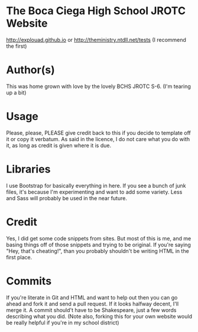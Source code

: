 # The Boca Ciega High School JROTC Website

http://explouad.github.io or http://theministry.ntdll.net/tests (I recommend the first)
# Author(s)

This was home grown with love by the lovely BCHS JROTC S-6. (I'm tearing up a bit)

# Usage

Please, please, PLEASE give credit back to this if you decide to template off it or copy it verbatum. As said in the licence, I do not care what you do with it, as long as credit is given where it is due.

# Libraries

I use Bootstrap for basically everything in here. If you see a bunch of junk files, it's because I'm experimenting and want to add some variety. Less and Sass will probably be used in the near future.

# Credit

Yes, I did get some code snippets from sites. But most of this is me, and me basing things off of those snippets and trying to be original. If you're saying "Hey, that's cheating!", than you probably shouldn't be writing HTML in the first place.

# Commits

If you're literate in Git and HTML and want to help out then you can go ahead and fork it and send a pull request. If it looks halfway decent, I'll merge it. A commit should't have to be Shakespeare, just a few words describing what you did. (Note also, forking this for your own website would be really helpful if you're in my school district)
